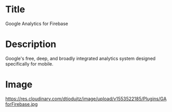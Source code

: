 # Title
Google Analytics for Firebase

# Description
Google's free, deep, and broadly integrated analytics system designed specifically for mobile.

# Image
https://res.cloudinary.com/dtiodujtz/image/upload/v1553522185/Plugins/GAforFirebase.jpg 